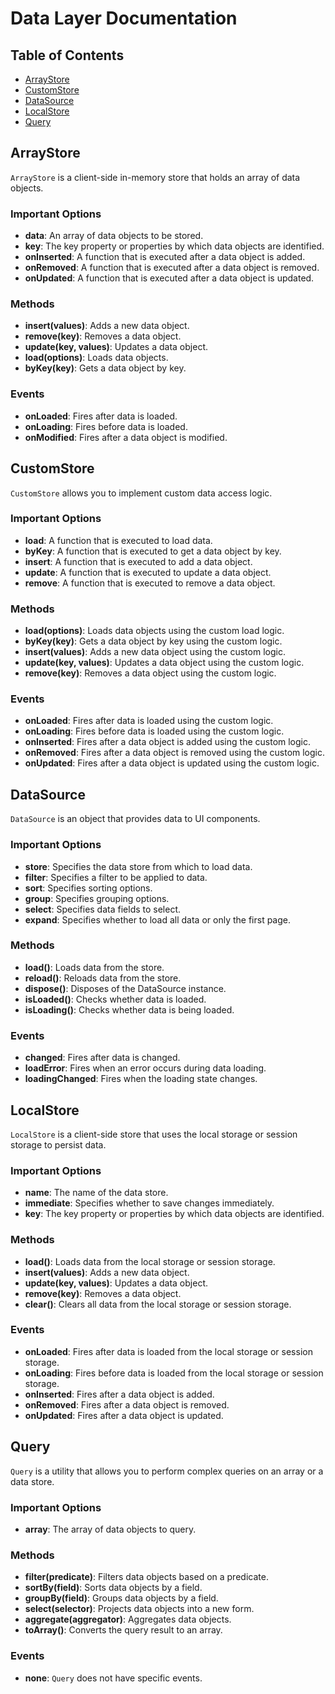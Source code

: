 # Data Layer Documentation

## Table of Contents
- [ArrayStore](#arraystore)
- [CustomStore](#customstore)
- [DataSource](#datasource)
- [LocalStore](#localstore)
- [Query](#query)

## ArrayStore

`ArrayStore` is a client-side in-memory store that holds an array of data objects.

### Important Options
- **data**: An array of data objects to be stored.
- **key**: The key property or properties by which data objects are identified.
- **onInserted**: A function that is executed after a data object is added.
- **onRemoved**: A function that is executed after a data object is removed.
- **onUpdated**: A function that is executed after a data object is updated.

### Methods
- **insert(values)**: Adds a new data object.
- **remove(key)**: Removes a data object.
- **update(key, values)**: Updates a data object.
- **load(options)**: Loads data objects.
- **byKey(key)**: Gets a data object by key.

### Events
- **onLoaded**: Fires after data is loaded.
- **onLoading**: Fires before data is loaded.
- **onModified**: Fires after a data object is modified.

## CustomStore

`CustomStore` allows you to implement custom data access logic.

### Important Options
- **load**: A function that is executed to load data.
- **byKey**: A function that is executed to get a data object by key.
- **insert**: A function that is executed to add a data object.
- **update**: A function that is executed to update a data object.
- **remove**: A function that is executed to remove a data object.

### Methods
- **load(options)**: Loads data objects using the custom load logic.
- **byKey(key)**: Gets a data object by key using the custom logic.
- **insert(values)**: Adds a new data object using the custom logic.
- **update(key, values)**: Updates a data object using the custom logic.
- **remove(key)**: Removes a data object using the custom logic.

### Events
- **onLoaded**: Fires after data is loaded using the custom logic.
- **onLoading**: Fires before data is loaded using the custom logic.
- **onInserted**: Fires after a data object is added using the custom logic.
- **onRemoved**: Fires after a data object is removed using the custom logic.
- **onUpdated**: Fires after a data object is updated using the custom logic.

## DataSource

`DataSource` is an object that provides data to UI components.

### Important Options
- **store**: Specifies the data store from which to load data.
- **filter**: Specifies a filter to be applied to data.
- **sort**: Specifies sorting options.
- **group**: Specifies grouping options.
- **select**: Specifies data fields to select.
- **expand**: Specifies whether to load all data or only the first page.

### Methods
- **load()**: Loads data from the store.
- **reload()**: Reloads data from the store.
- **dispose()**: Disposes of the DataSource instance.
- **isLoaded()**: Checks whether data is loaded.
- **isLoading()**: Checks whether data is being loaded.

### Events
- **changed**: Fires after data is changed.
- **loadError**: Fires when an error occurs during data loading.
- **loadingChanged**: Fires when the loading state changes.

## LocalStore

`LocalStore` is a client-side store that uses the local storage or session storage to persist data.

### Important Options
- **name**: The name of the data store.
- **immediate**: Specifies whether to save changes immediately.
- **key**: The key property or properties by which data objects are identified.

### Methods
- **load()**: Loads data from the local storage or session storage.
- **insert(values)**: Adds a new data object.
- **update(key, values)**: Updates a data object.
- **remove(key)**: Removes a data object.
- **clear()**: Clears all data from the local storage or session storage.

### Events
- **onLoaded**: Fires after data is loaded from the local storage or session storage.
- **onLoading**: Fires before data is loaded from the local storage or session storage.
- **onInserted**: Fires after a data object is added.
- **onRemoved**: Fires after a data object is removed.
- **onUpdated**: Fires after a data object is updated.

## Query

`Query` is a utility that allows you to perform complex queries on an array or a data store.

### Important Options
- **array**: The array of data objects to query.

### Methods
- **filter(predicate)**: Filters data objects based on a predicate.
- **sortBy(field)**: Sorts data objects by a field.
- **groupBy(field)**: Groups data objects by a field.
- **select(selector)**: Projects data objects into a new form.
- **aggregate(aggregator)**: Aggregates data objects.
- **toArray()**: Converts the query result to an array.

### Events
- **none**: `Query` does not have specific events.

